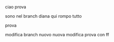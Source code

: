 ciao prova

sono nel branch diana qui rompo tutto

prova

modifica branch nuovo
nuova modifica
prova con ff